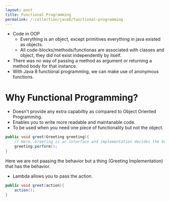 ```yaml
---
layout: post
title: Functional Programming
permalink: /:collection/java8/functional-programming
---
```


- Code in OOP
  - Everything is an object, except primitives everything in java existed as objects.
  - All code-blocks/methods/functionas are associated with classes and object, they did not exist independently by itself.
- There was no way of passing a method as argument or returning a method body for that instance.
- With Java 8 functional programming, we can make use of anonymous functions. 

# Why Functional Programming?  
- Doesn't provide any extra capabiltiy as compared to Object Oriented Programming.
- Enables you to write more readable and maintanable code.
- To be used when you need one piece of functionality but not the object.

```java
public void greet(Greeting greeting){
    // Here, Greeting is an interface and implementation decides the behavior
    greeting.perform();
}
```
Here we are not paasing the behavior but a thing (Greeting Implementation) that has the behavior.
- Lambda allows you to pass the action.

```java
public void greet(action){
    action();
}
```
